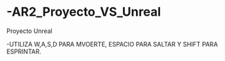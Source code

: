 # -AR2_Proyecto_VS_Unreal
Proyecto Unreal

-UTILIZA W,A,S,D PARA MVOERTE, ESPACIO PARA SALTAR Y SHIFT PARA ESPRINTAR.